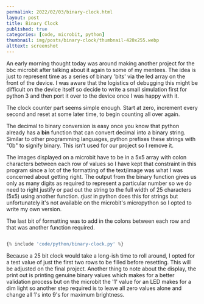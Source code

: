 ```yaml
---
permalink: 2022/02/03/binary-clock.html
layout: post
title: Binary Clock
published: true
categories: [code, microbit, python]
thumbnail: img/posts/binary-clock/thumbnail-420x255.webp
alttext: screenshot
---
```


An early morning thought today was around making another project for the bbc microbit after talking about it again
to some of my mentees. The idea is just to represent time as a series of binary 'bits' via the led array on the front 
of the device. I was aware that the logistics of debugging this might be difficult on the device itself so decide to write 
a small simulation first for python 3 and then port it over to the device once I was happy with it.

The clock counter part seems simple enough. Start at zero, increment every second and reset at some later time, to begin 
counting all over again. 

The decimal to binary conversion is easy once you know that python already has a **bin** function that can convert decimal into 
a binary string. Similar to other programming languages, python prefixes these strings with "0b" to signify binary. This isn't used 
for our project so I remove it.  

The images displayed on a microbit have to be in a 5x5 array with colon characters between each row of values so I have 
kept that constraint in this program since a lot of the formatting of the text/image was what I was concerned about 
getting right. The output from the binary function gives us only as many digits as required to represent a particular 
number so we do need to right justify or pad out the string to the full width of 25 characters (5x5) using another function.
*rjust* in python does this for strings but unfortunately it's not available on the microbit's micropython so I opted to 
write my own version.

The last bit of formatting was to add in the colons between each row and that was another function required. 


```python

{% include 'code/python/binary-clock.py' %}

```

Because a 25 bit clock would take a long-ish time to roll around, I opted for a test value of just the first two rows to be filled 
before resetting. This will be adjusted on the final project. Another thing to note about the display, the print out is printing 
genuine binary values which makes for a better validation process but on the microbit the '1' value for an LED makes for a 
dim light so another step required is to leave all zero values alone and change all 1's into 9's for maximum brightness.
